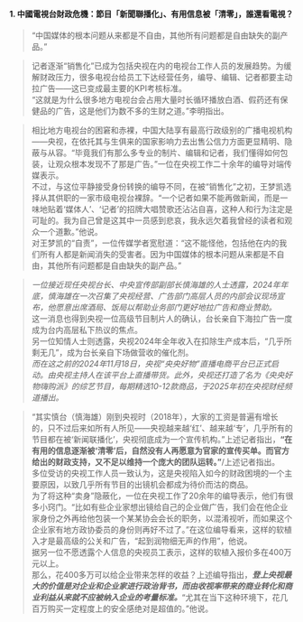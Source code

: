 #### 1. 中國電視台財政危機：節目「新聞聯播化」、有用信息被「清零」，誰還看電視？
>“中国媒体的根本问题从来都是不自由，其他所有问题都是自由缺失的副产品。”

>记者逐渐“销售化”已成为包括央视在内的电视台工作人员的发展趋势。为缓解财政压力，很多电视台给员工下达经营任务，编导、编辑、记者都要主动拉广告——这已变成最主要的KPI考核标准。  
>“这就是为什么很多地方电视台会占用大量时长循环播放白酒、假药还有保健品的广告，这是他们为数不多的生财之道。”李明指出。

>相比地方电视台的困窘和赤裸，中国大陆享有最高行政级别的广播电视机构——央视，在依托其与生俱来的国家影响力去出售公信力方面更显精明、隐蔽与从容。“毕竟我们有那么多专业的制片、编辑和记者，我们懂得如何包装，让观众根本发现不了那是广告。”一位在央视工作二十余年的编导对端传媒表示。  
不过，与这位平静接受身份转换的编导不同，在被“销售化”之初，王梦凯选择从其供职的一家市级电视台裸辞。“一个记者如果不能再做新闻，而是一味地贴着‘媒体人’、‘记者’的招牌大唱赞歌还沾沾自喜，这种人和行为注定是可耻的。我为自己曾是这其中一员感到悲哀，我永远欠着我曾经的读者和观众一个道歉。”他说。  
对王梦凯的“自责”，一位传媒学者宽慰道：“这不能怪他，包括他在内的我们所有人都是新闻消失的受害者。因为中国媒体的根本问题从来都是不自由，其他所有问题都是自由缺失的副产品。”

>*一位接近现任央视台长、中央宣传部副部长慎海雄的人士透露，2024年年底，慎海雄在一次召集了央视经营、广告部门高层人员的内部会议现场宣布，他愿意出席酒局、饭局以帮助业务部门更好地拉广告和商业赞助。*  
这一消息也得到央视一位高级节目制片人的确认，台长亲自下海拉广告一度成为台内高层私下热议的焦点。  
另一位知情人士则透露，央视2024年全年收入在扣除生产成本后，“几乎所剩无几”，成为台长亲自下场做营收的催化剂。  
*而在这之前的2024年11月18日，央视“央央好物”直播电商平台已正式启动。由央视主持人在该平台上直播带货。此外，央视还打造了名为《央央好物嗨购派》的综艺节目，每期精选10-12款商品，于2025年初在央视财经频道播出。*

>“其实慎台（慎海雄）刚到央视时（2018年），大家的工资是普遍有增长的，只不过后来如所有人所见——央视越来越‘红’、越来越‘专’，几乎所有的节目都在被‘新闻联播化’，央视彻底成为一个宣传机构。”上述记者指出，**“在有用的信息逐渐被‘清零’后，自然没有人再愿意为官家的宣传买单。而官方给出的财政支持，又不足以维持一个庞大的团队运转。”**/上述记者指出。  
多位受访的央视工作人员一致认为，这是央视陷入如今的财政困境的一个主要原因，以致几乎所有节目的出镜机会都成为待价而沽的商品。  
为了将这种“卖身”隐蔽化，一位在央视工作了20余年的编导表示，他们有很多小窍门。“比如有些企业家想出镜给自己的企业做广告，我们会在他企业家身份之外再给他包装一个某某协会会长的职务，以混淆视听，而如果这个企业家有地方政协委员的身份则再好不过了。”在这位编导看来，这样的软植入才是最高级的公关和广告，“起到润物细无声的作用”，他说。  
据另一位不愿透露个人信息的央视员工表示，这样的软植入报价多在400万元以上。  
那么，花400多万可以给企业带来怎样的收益？上述编导指出，***登上央视最大的价值是对企业和企业家进行政治背书，而由收视率带来的商业转化和商业利益从来就不应被纳入企业的考量标准。***“尤其在当下这种环境下，花几百万购买一定程度上的安全感绝对是超值的。”他说。


